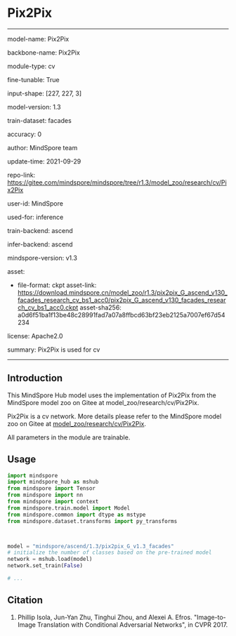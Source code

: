 # Pix2Pix

---

model-name: Pix2Pix

backbone-name: Pix2Pix

module-type: cv

fine-tunable: True

input-shape: [227, 227, 3]

model-version: 1.3

train-dataset: facades

accuracy: 0

author: MindSpore team

update-time: 2021-09-29

repo-link: <https://gitee.com/mindspore/mindspore/tree/r1.3/model_zoo/research/cv/Pix2Pix>

user-id: MindSpore

used-for: inference

train-backend: ascend

infer-backend: ascend

mindspore-version: v1.3

asset:

-
    file-format: ckpt
    asset-link: <https://download.mindspore.cn/model_zoo/r1.3/pix2pix_G_ascend_v130_facades_research_cv_bs1_acc0/pix2pix_G_ascend_v130_facades_research_cv_bs1_acc0.ckpt>
    asset-sha256: a0d6f51ba1f13be48c28991fad7a07a8ffbcd63bf23eb2125a7007ef67d54234

license: Apache2.0

summary: Pix2Pix is used for cv

---

## Introduction

This MindSpore Hub model uses the implementation of Pix2Pix from the MindSpore model zoo on Gitee at model_zoo/research/cv/Pix2Pix.

Pix2Pix is a cv network. More details please refer to the MindSpore model zoo on Gitee at [model_zoo/research/cv/Pix2Pix](https://gitee.com/mindspore/mindspore/blob/r1.3/model_zoo/research/cv/Pix2Pix/README.md).

All parameters in the module are trainable.

## Usage

```python
import mindspore
import mindspore_hub as mshub
from mindspore import Tensor
from mindspore import nn
from mindspore import context
from mindspore.train.model import Model
from mindspore.common import dtype as mstype
from mindspore.dataset.transforms import py_transforms



model = "mindspore/ascend/1.3/pix2pix_G_v1.3_facades"
# initialize the number of classes based on the pre-trained model
network = mshub.load(model)
network.set_train(False)

# ...
```

## Citation

1. Phillip Isola, Jun-Yan Zhu, Tinghui Zhou, and Alexei A. Efros. "Image-to-Image Translation with Conditional Adversarial Networks", in CVPR 2017.
